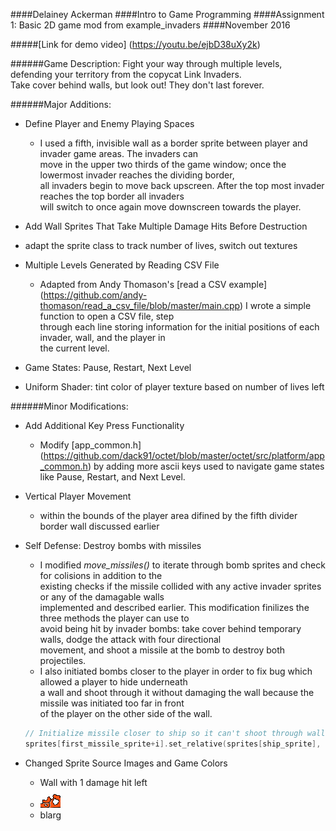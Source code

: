 ####Delainey Ackerman
####Intro to Game Programming
####Assignment 1: Basic 2D game mod from example_invaders
####November 2016

#####[Link for demo video] (https://youtu.be/ejbD38uXy2k)

######Game Description:
Fight your way through multiple levels, defending your territory from the copycat Link Invaders.  
Take cover behind walls, but look out! They don't last forever. 

######Major Additions:
* Define Player and Enemy Playing Spaces
  * I used a fifth, invisible wall as a border sprite between player and invader game areas. The invaders can   
  move in the upper two thirds of the game window; once the lowermost invader reaches the dividing border,    
  all invaders begin to move back upscreen. After the top most invader reaches the top border all invaders   
  will switch to once again move downscreen towards the player.
 
*  Add Wall Sprites That Take Multiple Damage Hits Before Destruction
  * adapt the sprite class to track number of lives, switch out textures
  
* Multiple Levels Generated by Reading CSV File
  * Adapted from Andy Thomason's [read a CSV example] (https://github.com/andy-thomason/read_a_csv_file/blob/master/main.cpp) I wrote a simple function to open a CSV file, step  
  through each line storing information for the initial positions of each invader, wall, and the player in  
  the current level. 

* Game States: Pause, Restart, Next Level

* Uniform Shader: tint color of player texture based on number of lives left

######Minor Modifications:
* Add Additional Key Press Functionality
  * Modify [app_common.h] (https://github.com/dack91/octet/blob/master/octet/src/platform/app_common.h) by adding more ascii 
  keys used to navigate game states like Pause, Restart, and Next Level.
  
* Vertical Player Movement
  * within the bounds of the player area difined by the fifth divider border wall discussed earlier
  
* Self Defense: Destroy bombs with missiles
  * I modified *move_missiles()* to iterate through bomb sprites and check for colisions in addition to the  
  existing checks if the missile collided with any active invader sprites or any of the damagable walls  
  implemented and described earlier. This modification finilizes the three methods the player can use to  
  avoid being hit by invader bombs: take cover behind temporary walls, dodge the attack with four directional  
  movement, and shoot a missile at the bomb to destroy both projectiles.
  * I also initiated bombs closer to the player in order to fix bug which allowed a player to hide underneath    
  a wall and shoot through it without damaging the wall because the missile was initiated too far in front  
  of the player on the other side of the wall. 
  ``` cpp
  // Initialize missile closer to ship so it can't shoot through walls
  sprites[first_missile_sprite+i].set_relative(sprites[ship_sprite], 0, 0.15f);
  ```

* Changed Sprite Source Images and Game Colors   
  * Wall with 1 damage hit left
  * ![wall1](../../../assets/invaderers/wall1.gif)
  * blarg


